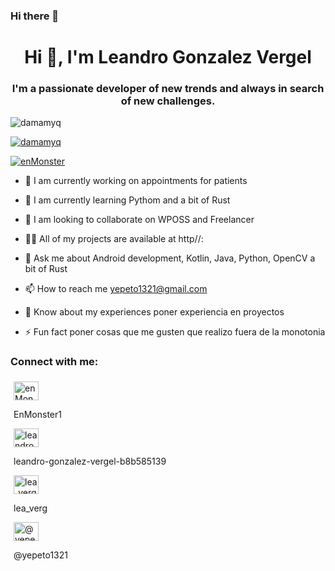 ### Hi there 👋

<h1 align="center">Hi 👋, I'm Leandro Gonzalez Vergel</h1> 
<h3 align="center">I'm a passionate developer of new trends and always in search of new challenges.</h3> 
 
<p align="left"> <img src="https://komarev.com/ghpvc/?username=damamyq&label=Profile%20views&color=0e75b6&style=flat" alt="damamyq" /> </p> 
 
<p align="left"> <a href="https://github.com/ryo-ma/github-profile-trophy"><img src="https://github-profile-trophy.vercel.app/?username=damamyq&no-bg=true&no-frame=true&theme=gruvbox" alt="damamyq" /></a> </p> 
 
<p align="left"> <a href="https://twitter.com/enMonster1 target="blank"><img src="https://img.shields.io/twitter/follow/enMonster1?logo=twitter&style=for-the-badge" alt="enMonster" /></a> </p> 
 
 
- 🔭 I am currently working on appointments for patients
 
- 🌱 I am currently learning Pythom and a bit of Rust 
 
- 👯 I am looking to collaborate on WPOSS and Freelancer
 
- 👨‍💻 All of my projects are available at http//: 
 
- 💬 Ask me about Android development, Kotlin, Java, Python, OpenCV a bit of Rust 
 
- 📫 How to reach me yepeto1321@gmail.com
 
- 📄 Know about my experiences poner experiencia en proyectos 
 
- ⚡ Fun fact poner cosas que me gusten que realizo fuera de la monotonia 
 

<h3 align="left">Connect with me:</h3> 
<p align="left"> 
<section> 
<div class="rainbow" style="padding:5px"> 
<a href="https://twitter.com/enMonster1" target="blank"><img align="center" src="https://raw.githubusercontent.com/rahuldkjain/github-profile-readme-generator/master/src/images/icons/Social/twitter.svg" alt="enMonster11" height="30" width="40"/></a> <p>EnMonster1</p>

<a href="https://www.linkedin.com/in/leandro-gonzalez-vergel-b8b585139/" target="blank"><img align="center" src="https://raw.githubusercontent.com/rahuldkjain/github-profile-readme-generator/master/src/images/icons/Social/linked-in-alt.svg" alt="leandro-gonzalez-vergel-b8b585139" height="30" width="40" /></a><p>leandro-gonzalez-vergel-b8b585139</p>

<a href="https://instagram.com/lea_verg" target="blank"><img align="center" src="https://raw.githubusercontent.com/rahuldkjain/github-profile-readme-generator/master/src/images/icons/Social/instagram.svg" alt="lea_verg" height="30" width="40" /></a><p>lea_verg</p>

<a href="https://medium.com/@yepeto1321" target="blank"><img align="center" src="https://raw.githubusercontent.com/rahuldkjain/github-profile-readme-generator/master/src/images/icons/Social/medium.svg" alt="@yepeto1321" height="30" width="40" /></a><p>@yepeto1321</p>
</div>
